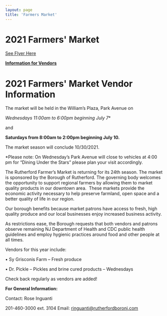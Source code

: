 ```yaml
---
layout: page
title: 'Farmers Market'
---
```


# 2021 Farmers' Market       

[See Flyer Here](https://storage.googleapis.com/static.rutherford-nj.com/farmers-market/2020_FarmersMarket.pdf)

**[Information for Vendors](./vendor-info/)**

# 2021 Farmers' Market Vendor Information

The market will be held in the William’s Plaza, Park Avenue on

**Wednesdays* 11:00am to 6:00pm beginning July 7** 

and

**Saturdays from 8:00am to 2:00pm beginning July 10.**

The market season will conclude 10/30/2021.

*Please note: On Wednesday’s Park Avenue will close to vehicles at 4:00 pm for “Dining Under the Stars” please plan your visit accordingly.

The Rutherford Farmer’s Market is returning for its 24th season. The market is sponsored by the Borough of Rutherford. The governing body welcomes the opportunity to support regional farmers by allowing them to market quality products in our downtown area.  These markets provide the economic activity necessary to help preserve farmland, open space and a better quality of life in our region.  

Our borough benefits because market patrons have access to fresh, high quality produce and our local businesses enjoy increased business activity.

As restrictions ease, the Borough requests that both vendors and patrons observe remaining NJ Department of Health and CDC public health guidelines and employ hygienic practices around food and other people at all times.

Vendors for this year include:

• Sy Grisconis Farm – Fresh produce

• Dr. Pickle – Pickles and brine cured products – Wednesdays

Check back regularly as vendors are added!

**For General Information:**

Contact: Rose Inguanti

201-460-3000 ext. 3104 Email: ringuanti@rutherfordboronj.com
